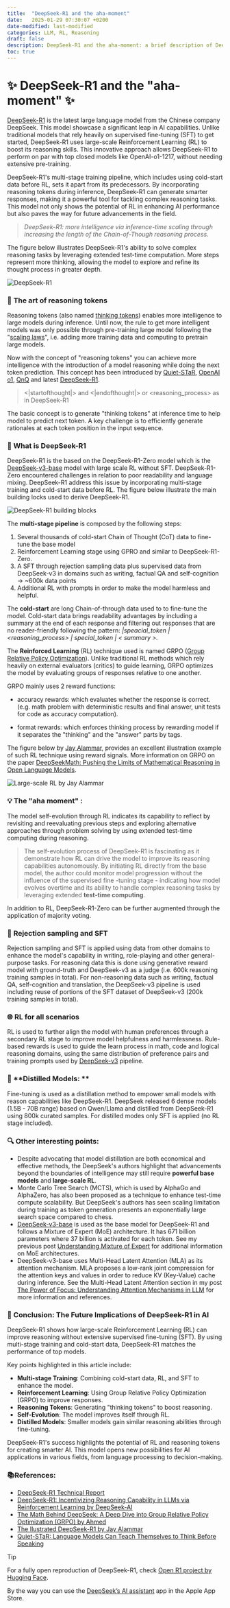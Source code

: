 ```yaml
---
title:  "DeepSeek-R1 and the aha-moment"
date:   2025-01-29 07:30:07 +0200
date-modified: last-modified
categories: LLM, RL, Reasoning
draft: false
description: DeepSeek-R1 and the aha-moment: a brief description of DeepSeek-R1 achievements.
toc: true
---
```




# ✨ DeepSeek-R1 and the "aha-moment" ✨

[DeepSeek-R1](https://arxiv.org/abs/2501.12948) is the latest large language model from the Chinese company DeepSeek.  This model showcase a significant leap in AI capabilities. Unlike traditional models that rely heavily on supervised fine-tuning (SFT) to get started, DeepSeek-R1 uses large-scale Reinforcement Learning (RL) to boost its reasoning skills. This innovative approach allows DeepSeek-R1 to perform on par with top closed models like OpenAI-o1-1217, without needing extensive pre-training.

DeepSeek-R1's multi-stage training pipeline, which includes using cold-start data before RL, sets it apart from its predecessors. By incorporating reasoning tokens during inference, DeepSeek-R1 can generate smarter responses, making it a powerful tool for tackling complex reasoning tasks. This model not only shows the potential of RL in enhancing AI performance but also paves the way for future advancements in the field.

> *DeepSeek-R1: more intelligence via inference-time scaling through increasing the length of the Chain-of-Though reasoning process.*

The figure below illustrates DeepSeek-R1's ability to solve complex reasoning tasks by leveraging extended test-time computation. More steps represent more thinking, allowing the model to explore and refine its thought process in greater depth.

![DeepSeek-R1](./assets/image-20250129080442881.png)



### 🧠 **The art of reasoning tokens**

Reasoning tokens (also named [thinking tokens](https://marcelcastrobr.github.io/posts/2024-10-02-ThinkingTokens.html)) enables more intelligence to large models during inference. Until now, the rule to get more intelligent models was only possible through pre-training large model following the "[scaling laws](https://arxiv.org/pdf/2203.15556)", i.e. adding more training data and computing to pretrain large models.

Now with the concept of "reasoning tokens" you can achieve more intelligence with the introduction of a model reasoning while doing the next token prediction.  This concept has been introduced by  [Quiet-STaR](https://arxiv.org/abs/2403.09629),  [OpenAI o1](https://platform.openai.com/docs/guides/reasoning), [QnQ](https://qwenlm.github.io/blog/qwq-32b-preview/) and latest [DeepSeek-R1](https://arxiv.org/abs/2501.12948).   

> <|startofthought|> and <|endofthought|> or <reasoning_process>  as in DeepSeek-R1

The basic concept is to generate "thinking tokens" at inference time to help model to predict next token. A key challenge is to efficiently generate rationales at each token position in the input sequence. 

> 

### 🤔 What is DeepSeek-R1

DeepSeek-R1 is the based on the DeepSeek-R1-Zero model which is the [DeepSeek-v3-base](https://arxiv.org/pdf/2412.19437v1) model with large scale RL without SFT. DeepSeek-R1-Zero encountered challenges in relation to poor readability and language mixing.  DeepSeek-R1 address this issue by incorporating multi-stage training and cold-start data before RL. The figure below illustrate the main building locks used to derive DeepSeek-R1.

 ![DeepSeek-R1 building blocks](./assets/image-20250128141446714.png)

The **multi-stage pipeline** is composed by the following steps:

1. Several thousands of cold-start Chain of Thought (CoT) data to fine-tune the base model
2. Reinforcement Learning stage using GPRO and similar to DeepSeek-R1-Zero.
3. A SFT through rejection sampling data plus supervised data from DeepSeek-v3 in domains such as writing, factual QA and self-cognition  -> ~600k data points
4. Additional RL with prompts in order to make the model harmless and helpful.

The **cold-start** are long Chain-of-through data used to to fine-tune the model. Cold-start data brings readability advantages by including a summary at the end of each response and filtering out responses that are no reader-friendly following the pattern: *|speacial_token | <reasoning_process> | special_token | < summary >.*

 The **Reinforced Learning** (RL) technique used is named GRPO ([Group Relative Policy Optimization](https://arxiv.org/abs/2402.03300)). Unlike traditional RL methods which rely heavily on external evaluators (critics) to guide learning, GRPO optimizes the model by evaluating groups of responses relative to one another. 

GRPO mainly uses 2 reward functions:

- accuracy rewards: which evaluates whether the response is correct. (e.g. math problem with deterministic results and final answer, unit tests for code as accuracy computation).

- format rewards: which enforces thinking process by rewarding model if it separates the "thinking" and the "answer" parts by <think> tags.

The figure below by [Jay Alammar](https://newsletter.languagemodels.co/p/the-illustrated-deepseek-r1), provides an excellent illustration example of such RL technique using reward signals. More information on GRPO on the paper [DeepSeekMath: Pushing the Limits of Mathematical Reasoning in Open Language Models](https://arxiv.org/abs/2402.03300).  



![Large-scale RL by Jay Alammar](./assets/image-20250129083112616.png)

### 💡 **The "aha moment"** : 

The model self-evolution through RL indicates its capability to reflect by revisiting and reevaluating previous steps and exploring alternative approaches through problem solving by using extended test-time computing during reasoning.

> The self-evolution process of DeepSeek-R1 is fascinating as it demonstrate how RL can drive the model to improve its reasoning capabilities autonomously. By initiating RL directly from the base model, the author could monitor model progression without the influence of the supervised fine -tuning stage - indicating how model evolves overtime and its ability to handle complex reasoning tasks by leveraging extended **test-time computing**.

In addition to RL, DeepSeek-R1-Zero can be further augmented through the application of majority voting.



### 📝  **Rejection sampling and SFT** 

Rejection sampling and SFT is applied using data from other domains to enhance the model's capability in writing, role-playing and other general-purpose tasks. For reasoning data this is done using generative reward model with ground-truth and DeepSeek-v3 as a judge (i.e. 600k reasoning training samples in total). For non-reasoning data such as writing, factual QA, self-cognition and translation, the DeepSeek-v3 pipeline is used including reuse of portions of the SFT dataset of DeepSeek-v3 (200k training samples in total). 

### 🌐 **RL for all scenarios** 

RL is used to further align the model with human preferences through a secondary RL stage to improve model helpfulness and harmlessness. Rule-based rewards is used to guide the learn process in math, code and logical reasoning domains, using the same distribution of preference pairs and training prompts used by [DeepSeek-v3](https://arxiv.org/pdf/2412.19437v1) pipeline.



### 🧪 **Distilled Models: **

Fine-tuning is used as a distillation method to empower small models with reason capabilities like DeepSeek-R1. DeepSeek released 6 dense models (1.5B - 70B range) based on Qwen/Llama and distilled from DeepSeek-R1 using 800k curated samples. For distilled modes only SFT is applied (no RL stage included).



### 🔍 **Other interesting points:**

- Despite advocating that model distillation are both economical and effective methods, the DeepSeek's authors highlight that advancements beyond the boundaries of intelligence may still require **powerful base models** and **large-scale RL**.
- Monte Carlo Tree Search (MCTS), which is used by AlphaGo and AlphaZero, has also been proposed as a technique to enhance test-time compute scalability. But DeepSeek's authors has seen scaling limitation during training as token generation presents an exponentially large search space compared to chess. 
- [DeepSeek-v3-base](https://arxiv.org/pdf/2412.19437v1) is used as the base model for DeepSeek-R1 and follows a Mixture of Expert (MoE) architecture. It has 671 billion parameters where 37 billion is activated for each token. See my previous post [Understanding Mixture of Expert](https://marcelcastrobr.github.io/posts/2024-05-19-UnderstandingMistureOfExperts.html) for additional information on MoE architectures.
- DeepSeek-v3-base uses Multi-Head Latent Attention (MLA) as its attention mechanism. MLA proposes a low-rank joint compression for the attention keys and values in order to reduce KV (Key-Value) cache during inference. See the Multi-Head Latent Attention section in my post [The Power of Focus: Understanding Attention Mechanisms in LLM](https://marcelcastrobr.github.io/posts/2025-01-03-OptimizingLLMAttention.html#multi-head-latent-attention) for more information and references.



### 🚀 Conclusion: The Future Implications of DeepSeek-R1 in AI 

DeepSeek-R1 shows how large-scale Reinforcement Learning (RL) can improve reasoning without extensive supervised fine-tuning (SFT). By using multi-stage training and cold-start data, DeepSeek-R1 matches the performance of top models. 

Key points highlighted in this article include:

- **Multi-stage Training**: Combining cold-start data, RL, and SFT to enhance the model.
- **Reinforcement Learning**: Using Group Relative Policy Optimization (GRPO) to improve responses.
- **Reasoning Tokens**: Generating "thinking tokens" to boost reasoning.
- **Self-Evolution**: The model improves itself through RL.
- **Distilled Models**: Smaller models gain similar reasoning abilities through fine-tuning.

DeepSeek-R1's success highlights the potential of RL and reasoning tokens for creating smarter AI. This model opens new possibilities for AI applications in various fields, from language processing to decision-making. 

### 📚**References:**

- [DeepSeek-R1 Technical Report](https://github.com/deepseek-ai/DeepSeek-R1/blob/main/DeepSeek_R1.pdf)
- [DeepSeek-R1: Incentivizing Reasoning Capability in LLMs via Reinforcement Learning by DeepSeek-AI](https://arxiv.org/abs/2501.12948) 
- [The Math Behind DeepSeek: A Deep Dive into Group Relative Policy Optimization (GRPO) by Ahmed](https://medium.com/@sahin.samia/the-math-behind-deepseek-a-deep-dive-into-group-relative-policy-optimization-grpo-8a75007491ba) 
- [The Ilustrated DeepSeek-R1 by Jay Alammar](https://newsletter.languagemodels.co/p/the-illustrated-deepseek-r1)
- [Quiet-STaR: Language Models Can Teach Themselves to Think Before Speaking](https://arxiv.org/abs/2403.09629)



> [!TIP]
>
> For a fully open reproduction of DeepSeek-R1, check [Open R1 project by Hugging Face](https://github.com/huggingface/open-r1).  
>
> By the way you can use the [DeepSeek’s AI assistant](https://apps.apple.com/in/app/deepseek-ai-assistant/id6737597349) app in the Apple App Store. 



